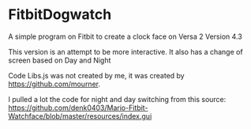 # FitbitDogwatch
A simple program on Fitbit to create a clock face on Versa 2 Version 4.3

This version is an attempt to be more interactive. It also has a change of screen based on Day and Night

Code Libs.js was not created by me, it was created by https://github.com/mourner.

I pulled a lot the code for night and day switching from this source:
https://github.com/denk0403/Mario-Fitbit-Watchface/blob/master/resources/index.gui
